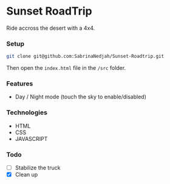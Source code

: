 # Sunset RoadTrip
Ride accross the desert with a 4x4.

### Setup
```bash
git clone git@github.com:SabrinaNedjah/Sunset-Roadtrip.git
```

Then open the `index.html` file in the `/src` folder.

### Features
- Day / Night mode (touch the sky to enable/disabled)

### Technologies
- HTML
- CSS
- JAVASCRIPT

### Todo
- [ ] Stabilize the truck
- [x] Clean up
